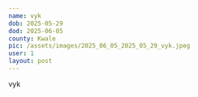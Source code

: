 ```yaml
---
name: vyk
dob: 2025-05-29
dod: 2025-06-05
county: Kwale
pic: /assets/images/2025_06_05_2025_05_29_vyk.jpeg
user: 1
layout: post
---
```

<p class='py-2'></p><p class='py-2'>vyk</p>
